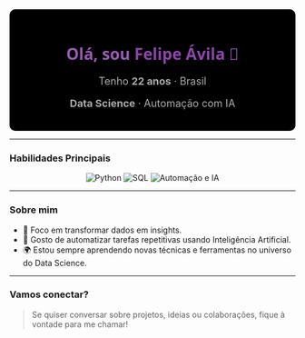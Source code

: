 <!-- Fundo preto com texto roxo -->  
<div align="center" style="background-color:#000000;padding:20px;border-radius:10px;">
  <h1 style="color:#9B59B6;font-family: 'Segoe UI', Tahoma, Geneva, Verdana, sans-serif;">
    Olá, sou <span style="color:#8E44AD;">Felipe Ávila</span> 👋  
  </h1>
  <p style="color:#AAAAAA;font-size:18px;">
    Tenho <strong>22 anos</strong> · Brasil  
  </p>
  <p style="color:#AAAAAA;font-size:18px;">
    <strong>Data Science</strong> · Automação com IA  
  </p>
</div>

---

### Habilidades Principais  
<div align="center">
  <img src="https://img.shields.io/badge/Python-3776AB?style=for-the-badge&logo=python&logoColor=white" alt="Python" />  
  <img src="https://img.shields.io/badge/SQL-0D1117?style=for-the-badge&logo=sql&labelColor=0D1117" alt="SQL" />  
  <img src="https://img.shields.io/badge/Automação & IA-8E44AD?style=for-the-badge&logo=robot&logoColor=white" alt="Automação e IA" />
</div>

---

### Sobre mim  
- 🎯 Foco em transformar dados em insights.  
- 🔧 Gosto de automatizar tarefas repetitivas usando Inteligência Artificial.  
- 🌍 Estou sempre aprendendo novas técnicas e ferramentas no universo do Data Science.  

---

### Vamos conectar?  
> Se quiser conversar sobre projetos, ideias ou colaborações, fique à vontade para me chamar!

